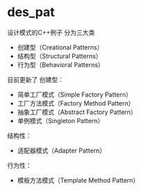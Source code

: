# des_pat
设计模式的C++例子
分为三大类
- 创建型（Creational Patterns）
- 结构型（Structural Patterns）
- 行为型（Behavioral Patterns）

目前更新了
创建型：
- 简单工厂模式（Simple Factory Pattern）
- 工厂方法模式（Factory Method Pattern）
- 抽象工厂模式（Abstract Factory Pattern）
- 单例模式（Singleton Pattern）


结构性：
- 适配器模式（Adapter Pattern）


行为性：
- 模板方法模式（Template Method Pattern）